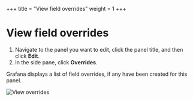 +++
title = "View field overrides"
weight = 1
+++

# View field overrides

1. Navigate to the panel you want to edit, click the panel title, and then click **Edit**.
1. In the side pane, click **Overrides**.

Grafana displays a list of field overrides, if any have been created for this panel.

![View overrides](/static/img/docs/time-series-panel/panel-editor-8-0.png)
